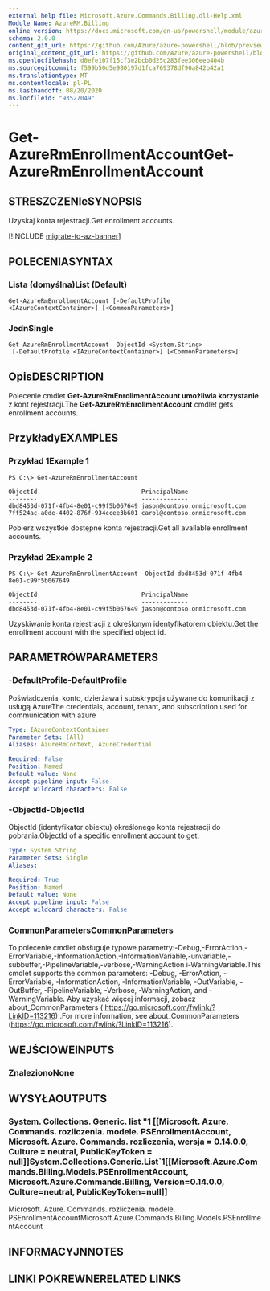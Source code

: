 ```yaml
---
external help file: Microsoft.Azure.Commands.Billing.dll-Help.xml
Module Name: AzureRM.Billing
online version: https://docs.microsoft.com/en-us/powershell/module/azurerm.billing/get-azurermenrollmentaccount
schema: 2.0.0
content_git_url: https://github.com/Azure/azure-powershell/blob/preview/src/ResourceManager/Billing/Commands.Billing/help/Get-AzureRmEnrollmentAccount.md
original_content_git_url: https://github.com/Azure/azure-powershell/blob/preview/src/ResourceManager/Billing/Commands.Billing/help/Get-AzureRmEnrollmentAccount.md
ms.openlocfilehash: d0efe107f15cf3e2bcb0d25c283fee306eeb404b
ms.sourcegitcommit: f599b50d5e980197d1fca769378df90a842b42a1
ms.translationtype: MT
ms.contentlocale: pl-PL
ms.lasthandoff: 08/20/2020
ms.locfileid: "93527049"
---
```

# <span data-ttu-id="a44ee-101">Get-AzureRmEnrollmentAccount</span><span class="sxs-lookup"><span data-stu-id="a44ee-101">Get-AzureRmEnrollmentAccount</span></span>

## <span data-ttu-id="a44ee-102">STRESZCZENIe</span><span class="sxs-lookup"><span data-stu-id="a44ee-102">SYNOPSIS</span></span>
<span data-ttu-id="a44ee-103">Uzyskaj konta rejestracji.</span><span class="sxs-lookup"><span data-stu-id="a44ee-103">Get enrollment accounts.</span></span>

[!INCLUDE [migrate-to-az-banner](../../includes/migrate-to-az-banner.md)]

## <span data-ttu-id="a44ee-104">POLECENIA</span><span class="sxs-lookup"><span data-stu-id="a44ee-104">SYNTAX</span></span>

### <span data-ttu-id="a44ee-105">Lista (domyślna)</span><span class="sxs-lookup"><span data-stu-id="a44ee-105">List (Default)</span></span>
```
Get-AzureRmEnrollmentAccount [-DefaultProfile <IAzureContextContainer>] [<CommonParameters>]
```

### <span data-ttu-id="a44ee-106">Jedn</span><span class="sxs-lookup"><span data-stu-id="a44ee-106">Single</span></span>
```
Get-AzureRmEnrollmentAccount -ObjectId <System.String>
 [-DefaultProfile <IAzureContextContainer>] [<CommonParameters>]
```

## <span data-ttu-id="a44ee-107">Opis</span><span class="sxs-lookup"><span data-stu-id="a44ee-107">DESCRIPTION</span></span>
<span data-ttu-id="a44ee-108">Polecenie cmdlet **Get-AzureRmEnrollmentAccount umożliwia korzystanie** z kont rejestracji.</span><span class="sxs-lookup"><span data-stu-id="a44ee-108">The **Get-AzureRmEnrollmentAccount** cmdlet gets enrollment accounts.</span></span>

## <span data-ttu-id="a44ee-109">Przykłady</span><span class="sxs-lookup"><span data-stu-id="a44ee-109">EXAMPLES</span></span>

### <span data-ttu-id="a44ee-110">Przykład 1</span><span class="sxs-lookup"><span data-stu-id="a44ee-110">Example 1</span></span>
```
PS C:\> Get-AzureRmEnrollmentAccount

ObjectId                             PrincipalName
--------                             -------------
dbd8453d-071f-4fb4-8e01-c99f5b067649 jason@contoso.onmicrosoft.com
7ff524ac-a0de-4402-876f-934ccee3b601 carol@contoso.onmicrosoft.com
```

<span data-ttu-id="a44ee-111">Pobierz wszystkie dostępne konta rejestracji.</span><span class="sxs-lookup"><span data-stu-id="a44ee-111">Get all available enrollment accounts.</span></span>

### <span data-ttu-id="a44ee-112">Przykład 2</span><span class="sxs-lookup"><span data-stu-id="a44ee-112">Example 2</span></span>
```
PS C:\> Get-AzureRmEnrollmentAccount -ObjectId dbd8453d-071f-4fb4-8e01-c99f5b067649

ObjectId                             PrincipalName
--------                             -------------
dbd8453d-071f-4fb4-8e01-c99f5b067649 jason@contoso.onmicrosoft.com
```

<span data-ttu-id="a44ee-113">Uzyskiwanie konta rejestracji z określonym identyfikatorem obiektu.</span><span class="sxs-lookup"><span data-stu-id="a44ee-113">Get the enrollment account with the specified object id.</span></span>

## <span data-ttu-id="a44ee-114">PARAMETRÓW</span><span class="sxs-lookup"><span data-stu-id="a44ee-114">PARAMETERS</span></span>

### <span data-ttu-id="a44ee-115">-DefaultProfile</span><span class="sxs-lookup"><span data-stu-id="a44ee-115">-DefaultProfile</span></span>
<span data-ttu-id="a44ee-116">Poświadczenia, konto, dzierżawa i subskrypcja używane do komunikacji z usługą Azure</span><span class="sxs-lookup"><span data-stu-id="a44ee-116">The credentials, account, tenant, and subscription used for communication with azure</span></span>

```yaml
Type: IAzureContextContainer
Parameter Sets: (All)
Aliases: AzureRmContext, AzureCredential

Required: False
Position: Named
Default value: None
Accept pipeline input: False
Accept wildcard characters: False
```

### <span data-ttu-id="a44ee-117">-ObjectId</span><span class="sxs-lookup"><span data-stu-id="a44ee-117">-ObjectId</span></span>
<span data-ttu-id="a44ee-118">ObjectId (identyfikator obiektu) określonego konta rejestracji do pobrania.</span><span class="sxs-lookup"><span data-stu-id="a44ee-118">ObjectId of a specific enrollment account to get.</span></span>

```yaml
Type: System.String
Parameter Sets: Single
Aliases: 

Required: True
Position: Named
Default value: None
Accept pipeline input: False
Accept wildcard characters: False
```

### <span data-ttu-id="a44ee-119">CommonParameters</span><span class="sxs-lookup"><span data-stu-id="a44ee-119">CommonParameters</span></span>
<span data-ttu-id="a44ee-120">To polecenie cmdlet obsługuje typowe parametry:-Debug,-ErrorAction,-ErrorVariable,-InformationAction,-InformationVariable,-unvariable,-subbuffer,-PipelineVariable,-verbose,-WarningAction i-WarningVariable.</span><span class="sxs-lookup"><span data-stu-id="a44ee-120">This cmdlet supports the common parameters: -Debug, -ErrorAction, -ErrorVariable, -InformationAction, -InformationVariable, -OutVariable, -OutBuffer, -PipelineVariable, -Verbose, -WarningAction, and -WarningVariable.</span></span> <span data-ttu-id="a44ee-121">Aby uzyskać więcej informacji, zobacz about_CommonParameters ( https://go.microsoft.com/fwlink/?LinkID=113216) .</span><span class="sxs-lookup"><span data-stu-id="a44ee-121">For more information, see about_CommonParameters (https://go.microsoft.com/fwlink/?LinkID=113216).</span></span>

## <span data-ttu-id="a44ee-122">WEJŚCIOWE</span><span class="sxs-lookup"><span data-stu-id="a44ee-122">INPUTS</span></span>

### <span data-ttu-id="a44ee-123">Znaleziono</span><span class="sxs-lookup"><span data-stu-id="a44ee-123">None</span></span>

## <span data-ttu-id="a44ee-124">WYSYŁA</span><span class="sxs-lookup"><span data-stu-id="a44ee-124">OUTPUTS</span></span>

### <span data-ttu-id="a44ee-125">System. Collections. Generic. list "1 [[Microsoft. Azure. Commands. rozliczenia. modele. PSEnrollmentAccount, Microsoft. Azure. Commands. rozliczenia, wersja = 0.14.0.0, Culture = neutral, PublicKeyToken = null]]</span><span class="sxs-lookup"><span data-stu-id="a44ee-125">System.Collections.Generic.List\`1[[Microsoft.Azure.Commands.Billing.Models.PSEnrollmentAccount, Microsoft.Azure.Commands.Billing, Version=0.14.0.0, Culture=neutral, PublicKeyToken=null]]</span></span>
<span data-ttu-id="a44ee-126">Microsoft. Azure. Commands. rozliczenia. modele. PSEnrollmentAccount</span><span class="sxs-lookup"><span data-stu-id="a44ee-126">Microsoft.Azure.Commands.Billing.Models.PSEnrollmentAccount</span></span>

## <span data-ttu-id="a44ee-127">INFORMACYJN</span><span class="sxs-lookup"><span data-stu-id="a44ee-127">NOTES</span></span>

## <span data-ttu-id="a44ee-128">LINKI POKREWNE</span><span class="sxs-lookup"><span data-stu-id="a44ee-128">RELATED LINKS</span></span>

